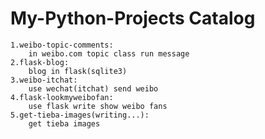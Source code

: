 # My-Python-Projects Catalog

	1.weibo-topic-comments:
		in weibo.com topic class run message
	2.flask-blog:
		blog in flask(sqlite3)
	3.weibo-itchat:
		use wechat(itchat) send weibo
	4.flask-lookmyweibofan:
		use flask write show weibo fans
	5.get-tieba-images(writing...):
		get tieba images

